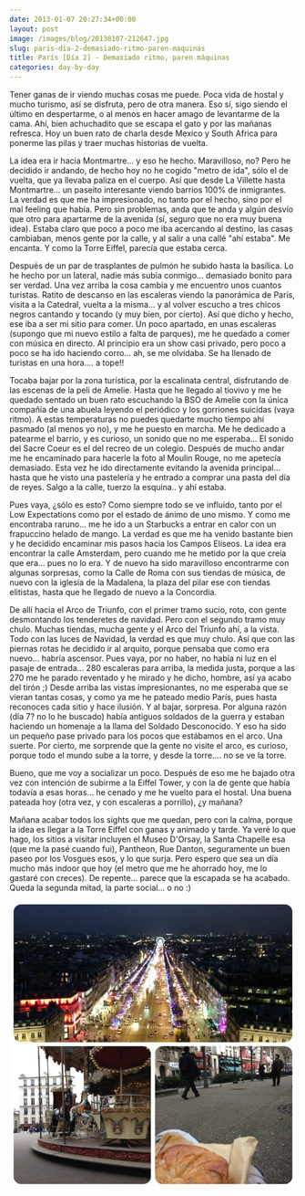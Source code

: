```yaml
---
date: 2013-01-07 20:27:34+00:00
layout: post
image: /images/blog/20130107-212647.jpg
slug: paris-dia-2-demasiado-ritmo-paren-maquinas
title: París [Día 2] - Demasiado ritmo, paren máquinas
categories: day-by-day
---
```


Tener ganas de ir viendo muchas cosas me puede. Poca vida de hostal y mucho turismo, así se disfruta, pero de otra manera. Eso sí, sigo siendo el último en despertarme, o al menos en hacer amago de levantarme de la cama. Ahí, bien achuchadito que se escapa el gato y por las mañanas refresca. Hoy un buen rato de charla desde Mexico y South Africa para ponerme las pilas y traer muchas historias de vuelta.

La idea era ir hacia Montmartre... y eso he hecho. Maravilloso, no? Pero he decidido ir andando, de hecho hoy no he cogido "metro de ida", sólo el de vuelta, que ya llevaba paliza en el cuerpo. Así que desde La Villette hasta Montmartre... un paseito interesante viendo barrios 100% de inmigrantes. La verdad es que me ha impresionado, no tanto por el hecho, sino por el mal feeling que había. Pero sin problemas, anda que te anda y algún desvío que otro para apartarme de la avenida (sí, seguro que no era muy buena idea). Estaba claro que poco a poco me iba acercando al destino, las casas cambiaban, menos gente por la calle, y al salir a una callé "ahí estaba". Me encanta. Y como la Torre Eiffel, parecía que estaba cerca.

Después de un par de trasplantes de pulmón he subido hasta la basílica. Lo he hecho por un lateral, nadie más subía conmigo... demasiado bonito para ser verdad. Una vez arriba la cosa cambia y me encuentro unos cuantos turistas. Ratito de descanso en las escaleras viendo la panorámica de París, visita a la Catedral, vuelta a la misma... y al volver escucho a tres chicos negros cantando y tocando (y muy bien, por cierto). Así que dicho y hecho, ese iba a ser mi sitio para comer. Un poco apartado, en unas escaleras (supongo que mi nuevo estilo a falta de parques), me he quedado a comer con música en directo. Al principio era un show casi privado, pero poco a poco se ha ido haciendo corro... ah, se me olvidaba. Se ha llenado de turistas en una hora.... a tope!!

Tocaba bajar por la zona turística, por la escalinata central, disfrutando de las escenas de la peli de Amelie. Hasta que he llegado al tiovivo y me he quedado sentado un buen rato escuchando la BSO de Amelie con la única compañía de una abuela leyendo el periódico y los gorriones suicidas (vaya ritmo). A estas temperaturas no puedes quedarte mucho tiempo ahí pasmado (al menos yo no), y me he puesto en marcha. Me he dedicado a patearme el barrio, y es curioso, un sonido que no me esperaba... El sonido del Sacre Coeur es el del recreo de un colegio. Después de mucho andar me he encaminado para hacerle la foto al Moulin Rouge, no me apetecía demasiado. Esta vez he ido directamente evitando la avenida principal... hasta que he visto una pastelería y he entrado a comprar una pasta del día de reyes. Salgo a la calle, tuerzo la esquina.. y ahí estaba.

Pues vaya, ¿sólo es esto? Como siempre todo se ve influido, tanto por el Low Expectations como por el estado de ánimo de uno mismo. Y como me encontraba raruno... me he ido a un Starbucks a entrar en calor con un frapuccino helado de mango. La verdad es que me ha venido bastante bien y he decidido encaminar mis pasos hacia los Campos Elíseos. La idea era encontrar la calle Amsterdam, pero cuando me he metido por la que creía que era... pues no lo era. Y de nuevo ha sido maravilloso encontrarme con algunas sorpresas, como la Calle de Roma con sus tiendas de música, de nuevo con la iglesia de la Madalena, la plaza del pilar ese con tiendas elitistas, hasta que he llegado de nuevo a la Concordia.

De allí hacia el Arco de Triunfo, con el primer tramo sucio, roto, con gente desmontando los tenderetes de navidad. Pero con el segundo tramo muy chulo. Muchas tiendas, mucha gente y el Arco del Triunfo ahí, a la vista. Todo con las luces de Navidad, la verdad es que muy chulo. Así que con las piernas rotas he decidido ir al arquito, porque pensaba que como era nuevo... habría ascensor. Pues vaya, por no haber, no había ni luz en el pasaje de entrada... 280 escaleras para arriba, la medida justa, porque a las 270 me he parado reventado y he mirado y he dicho, hombre, así ya acabo del tirón ;) Desde arriba las vistas impresionantes, no me esperaba que se vieran tantas cosas, y como ya me he pateado medio París, pues hasta reconoces cada sitio y hace ilusión. Y al bajar, sorpresa. Por alguna razón (día 7? no lo he buscado) había antiguos soldados de la guerra y estaban haciendo un homenaje a la llama del Soldado Desconocido. Y eso ha sido un pequeño pase privado para los pocos que estábamos en el arco. Una suerte. Por cierto, me sorprende que la gente no visite el arco, es curioso, porque todo el mundo sube a la torre, y desde la torre.... no se ve la torre.

Bueno, que me voy a socializar un poco. Después de eso me he bajado otra vez con intención de subirme a la Eiffel Tower, y con la de gente que había todavía a esas horas... he cenado y me he vuelto para el hostal. Una buena pateada hoy (otra vez, y con escaleras a porrillo), ¿y mañana?

Mañana acabar todos los sights que me quedan, pero con la calma, porque la idea es llegar a la Torre Eiffel con ganas y animado y tarde. Ya veré lo que hago, los sitios a visitar incluyen el Museo D'Orsay, la Santa Chapelle esa (que me la pasé cuando fui), Pantheon, Rue Danton, seguramente un buen paseo por los Vosgues esos, y lo que surja. Pero espero que sea un día mucho más indoor que hoy (el metro que me he ahorrado hoy, me lo gastaré con creces). De repente... parece que la escapada se ha acabado. Queda la segunda mitad, la parte social... o no :)

[![20130107-212647.jpg](/images/blog/20130107-212647.jpg)](/images/blog/20130107-212647.jpg)

